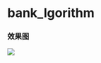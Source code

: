 # bank_lgorithm
### 效果图
![](http://www.lovelycat.top/wp-content/uploads/2020/11/image-20201102145218168.png)
